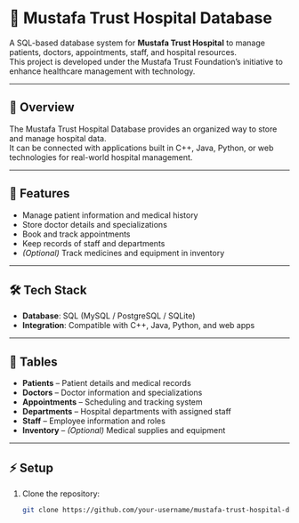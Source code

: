 # 🏥 Mustafa Trust Hospital Database

A SQL-based database system for **Mustafa Trust Hospital** to manage patients, doctors, appointments, staff, and hospital resources.  
This project is developed under the Mustafa Trust Foundation’s initiative to enhance healthcare management with technology.

---

## 📌 Overview
The Mustafa Trust Hospital Database provides an organized way to store and manage hospital data.  
It can be connected with applications built in C++, Java, Python, or web technologies for real-world hospital management.

---

## 🚀 Features
- Manage patient information and medical history  
- Store doctor details and specializations  
- Book and track appointments  
- Keep records of staff and departments  
- *(Optional)* Track medicines and equipment in inventory  

---

## 🛠️ Tech Stack
- **Database**: SQL (MySQL / PostgreSQL / SQLite)  
- **Integration**: Compatible with C++, Java, Python, and web apps  

---

## 📂 Tables
- **Patients** – Patient details and medical records  
- **Doctors** – Doctor information and specializations  
- **Appointments** – Scheduling and tracking system  
- **Departments** – Hospital departments with assigned staff  
- **Staff** – Employee information and roles  
- **Inventory** – *(Optional)* Medical supplies and equipment  

---

## ⚡ Setup
1. Clone the repository:
   ```bash
   git clone https://github.com/your-username/mustafa-trust-hospital-database.git
